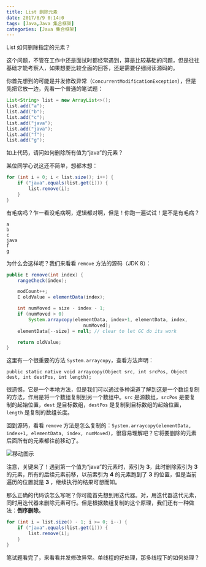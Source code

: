 ```yaml
---
title: List 删除元素
date: 2017/8/9 0:14:0
tags: [Java,Java 集合框架]
categories: [Java 集合框架]
---
```

List 如何删除指定的元素？
		
这个问题，不管在工作中还是面试时都经常遇到，算是比较基础的问题，但是往往基础才能考察人，如果想要比较全面的回答，还是需要仔细阅读源码的。
		
你首先想到的可能是并发修改异常（`ConcurrentModificationException`），但是先把它放一边，先看一个普通的笔试题：
		
<!--more-->
		
```java
List<String> list = new ArrayList<>();
list.add("a");
list.add("b");
list.add("c");
list.add("java");
list.add("java");
list.add("f");
list.add("g");
```
如上代码，请问如何删除所有值为“java”的元素？
		
某位同学心说这还不简单，想都木想：
		
```java
for (int i = 0; i < list.size(); i++) {
    if ("java".equals(list.get(i))) {
        list.remove(i);
    }
}
```
		
有毛病吗？乍一看没毛病啊，逻辑都对啊，但是！你跑一遍试试！是不是有毛病？
```
a
b
c
java
f
g
```
为什么会这样呢？我们来看看 `remove` 方法的源码（JDK 8）：
		
```java
public E remove(int index) {
    rangeCheck(index);

    modCount++;
    E oldValue = elementData(index);

    int numMoved = size - index - 1;
    if (numMoved > 0)
        System.arraycopy(elementData, index+1, elementData, index,
                            numMoved);
    elementData[--size] = null; // clear to let GC do its work

    return oldValue;
}
```
		
这里有一个很重要的方法 `System.arraycopy`，查看方法声明：
		
`public static native void arraycopy(Object src, int srcPos, Object dest, int destPos, int length);`
		
很遗憾，它是一个本地方法，但是我们可以通过多种渠道了解到这是一个数组复制的方法，作用是将一个数组复制到另一个数组中。`src` 是源数组，`srcPos` 是要复制的起始位置，`dest` 是目标数组，`destPos` 是复制到目标数组的起始位置，`length` 是复制的数组长度。
		
回到源码，看看 `remove` 方法是怎么复制的：`System.arraycopy(elementData, index+1, elementData, index, numMoved)`，很容易理解吧？它将要删除的元素后面所有的元素都往前移动了。
		
![移动图示 ](https://cdn.jsdelivr.net/gh/nekolr/image-hosting@201911242020/2018/04/14/06J.png)
		
注意，关键来了！遇到第一个值为“java”的元素时，索引为 **3**，此时删除索引为 **3** 的元素，所有的后续元素前移，以前索引为 **4** 的元素跑到了 **3** 的位置，但是当前遍历的位置就是 **3** ，继续执行的结果可想而知。
		
那么正确的代码该怎么写呢？你可能首先想到用迭代器。对，用迭代器迭代元素，同时用迭代器来删除元素可行。但是根据数组复制的这个原理，我们还有一种做法：**倒序删除**。
		
```java
for (int i = list.size() - 1; i >= 0; i--) {
    if ("java".equals(list.get(i))) {
        list.remove(i);
    }
}
```
		
笔试题看完了，来看看并发修改异常。单线程的好处理，那多线程下的如何处理？